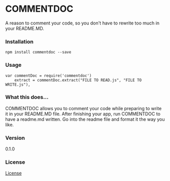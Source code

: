 # COMMENTDOC

A reason to comment your code, so you don't have to rewrite too much in your README.MD.

### Installation

`npm install commentdoc --save`

### Usage

    var commentDoc = require('commentdoc')
        extract = commentDoc.extract("FILE TO READ.js", "FILE TO WRITE.js"),


### What this does...

COMMENTDOC allows you to comment your code while preparing to write it in your README.MD file. After finishing your app, run COMMENTDOC to have a readme.md written. Go into the readme file and format it the way you like.


### Version

0.1.0

### License
[License](<https://github.com/davidedaniel/commentdoc/blob/master/license.md>)

